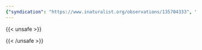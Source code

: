```yaml
---
{"syndication": "https://www.inaturalist.org/observations/135704333", "date": "2022-09-18T14:16:03-04:00", "taxon": {"name": "Acer spicatum", "common_name": "Mountain Maple"}, "quality_grade": "research", "identifications_most_agree": true, "species_guess": "Mountain Maple", "identifications_most_disagree": false, "captive": false, "project_ids": [], "community_taxon_id": 116361, "geojson": {"type": "Point", "coordinates": [-73.1671847222, 42.6420736111]}, "owners_identification_from_vision": true, "identifications_count": 1, "obscured": false, "num_identification_agreements": 1, "num_identification_disagreements": 0, "place_guess": "Adams, MA, USA", "photos": [{"id": 231494819, "license_code": "cc-by-nc", "original_dimensions": {"width": 1536, "height": 2048}, "url": "https://inaturalist-open-data.s3.amazonaws.com/photos/231494819/square.jpeg", "attribution": "(c) Brandon Rozek, some rights reserved (CC BY-NC)", "flags": [], "moderator_actions": [], "hidden": false}]}
---
```

{{< unsafe >}}

{{< /unsafe >}}
